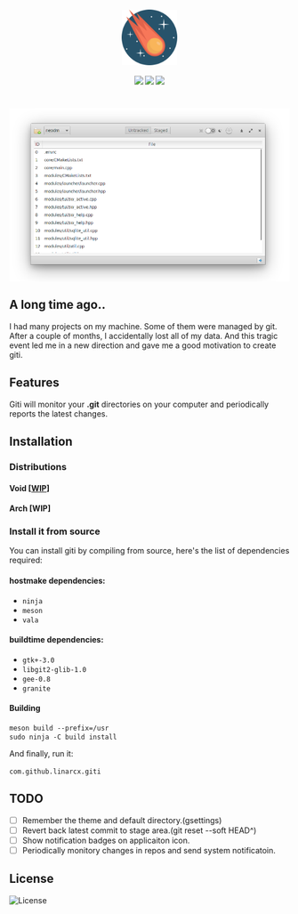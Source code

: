 <h4 align="center">
    <img src="data/assets/mascot.svg" align="center" width="100"/>
</h4>

<h4 align="center">
  <img src="https://img.shields.io/github/languages/top/LinArcX/giti.svg"/>  <img src="https://img.shields.io/github/repo-size/LinArcX/giti.svg"/>  <img src="https://img.shields.io/github/tag/LinArcX/giti.svg?colorB=green"/>
</h4>

<h1 align="center">
    <img src="data/assets/shot.png" align="center" width="800"/>
</h1>

## A long time ago..
I had many projects on my machine. Some of them were managed by git. After a couple of months, I accidentally lost all of my data.
And this tragic event led me in a new direction and gave me a good motivation to create giti.

## Features
Giti will monitor your __.git__ directories on your computer and periodically reports the latest changes.

## Installation
### Distributions
#### Void [[WIP](https://github.com/void-linux/void-packages/pull/21327)]

#### Arch [WIP]

### Install it from source
You can install giti by compiling from source, here's the list of dependencies required:

#### hostmake dependencies:
 - `ninja`
 - `meson`
 - `vala`

#### buildtime dependencies:
 - `gtk+-3.0`
 - `libgit2-glib-1.0`
 - `gee-0.8`
 - `granite`

#### Building
```
meson build --prefix=/usr
sudo ninja -C build install
```
And finally, run it:

`com.github.linarcx.giti`

## TODO
- [ ] Remember the theme and default directory.(gsettings)
- [ ] Revert back latest commit to stage area.(git reset --soft HEAD^)
- [ ] Show notification badges on applicaiton icon.
- [ ] Periodically monitory changes in repos and send system notificatoin.

## License
![License](https://img.shields.io/github/license/LinArcX/giti.svg)
